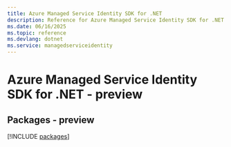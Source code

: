 ```yaml
---
title: Azure Managed Service Identity SDK for .NET
description: Reference for Azure Managed Service Identity SDK for .NET
ms.date: 06/16/2025
ms.topic: reference
ms.devlang: dotnet
ms.service: managedserviceidentity
---
```

# Azure Managed Service Identity SDK for .NET - preview
## Packages - preview
[!INCLUDE [packages](managed-service-identity-index.md)]